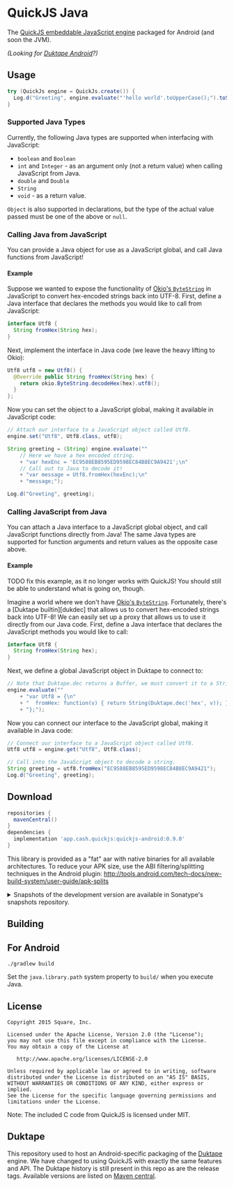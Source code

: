 # QuickJS Java

The [QuickJS embeddable JavaScript engine][qjs] packaged for Android (and soon the JVM).

_(Looking for [Duktape Android](#Duktape)?)_


## Usage

```java
try (QuickJs engine = QuickJs.create()) {
  Log.d("Greeting", engine.evaluate("'hello world'.toUpperCase();").toString());
}
```

### Supported Java Types

Currently, the following Java types are supported when interfacing with JavaScript:

 * `boolean` and `Boolean`
 * `int` and `Integer` - as an argument only (not a return value) when calling JavaScript from Java.
 * `double` and `Double`
 * `String`
 * `void` - as a return value.

`Object` is also supported in declarations, but the type of the actual value passed must be
one of the above or `null`.

### Calling Java from JavaScript

You can provide a Java object for use as a JavaScript global, and call Java functions from
JavaScript!

#### Example

Suppose we wanted to expose the functionality of [Okio's `ByteString`][okio] in JavaScript to
convert hex-encoded strings back into UTF-8. First, define a Java interface that declares
the methods you would like to call from JavaScript:

```java
interface Utf8 {
  String fromHex(String hex);
}
```

Next, implement the interface in Java code (we leave the heavy lifting to Okio):

```java
Utf8 utf8 = new Utf8() {
  @Override public String fromHex(String hex) {
    return okio.ByteString.decodeHex(hex).utf8();
  }
};
```

Now you can set the object to a JavaScript global, making it available in JavaScript code:

```java
// Attach our interface to a JavaScript object called Utf8.
engine.set("Utf8", Utf8.class, utf8);

String greeting = (String) engine.evaluate(""
    // Here we have a hex encoded string.
    + "var hexEnc = 'EC9588EB8595ED9598EC84B8EC9A9421';\n"
    // Call out to Java to decode it!
    + "var message = Utf8.fromHex(hexEnc);\n"
    + "message;");

Log.d("Greeting", greeting);
```

### Calling JavaScript from Java

You can attach a Java interface to a JavaScript global object, and call JavaScript functions
directly from Java!  The same Java types are supported for function arguments and return
values as the opposite case above.

#### Example

TODO fix this example, as it no longer works with QuickJS!
You should still be able to understand what is going on, though.

Imagine a world where we don't have [Okio's `ByteString`][okio]. Fortunately, there's a [Duktape
builtin][dukdec] that allows us to convert hex-encoded strings back into UTF-8! We can easily set up a
proxy that allows us to use it directly from our Java code. First, define a Java interface
that declares the JavaScript methods you would like to call:

```java
interface Utf8 {
  String fromHex(String hex);
}
```

Next, we define a global JavaScript object in Duktape to connect to:

```java
// Note that Duktape.dec returns a Buffer, we must convert it to a String return value.
engine.evaluate(""
    + "var Utf8 = {\n"
    + "  fromHex: function(v) { return String(Duktape.dec('hex', v)); }\n"
    + "};");
```

Now you can connect our interface to the JavaScript global, making it available in Java code:

```java
// Connect our interface to a JavaScript object called Utf8.
Utf8 utf8 = engine.get("Utf8", Utf8.class);

// Call into the JavaScript object to decode a string.
String greeting = utf8.fromHex("EC9588EB8595ED9598EC84B8EC9A9421");
Log.d("Greeting", greeting);
```

## Download

```groovy
repositories {
  mavenCentral()
}
dependencies {
  implementation 'app.cash.quickjs:quickjs-android:0.9.0'
}
```

This library is provided as a "fat" aar with native binaries for all available architectures. To
reduce your APK size, use the ABI filtering/splitting techniques in the Android plugin:
http://tools.android.com/tech-docs/new-build-system/user-guide/apk-splits

<details>
<summary>Snapshots of the development version are available in Sonatype's snapshots repository.</summary>
<p>

```groovy
repository {
  mavenCentral()
  maven {
    url 'https://oss.sonatype.org/content/repositories/snapshots/'
  }
}
dependencies {
  implementation 'app.cash.quickjs:quickjs-android:1.0.0-SNAPSHOT'
}
```

</p>
</details>


## Building

## For Android

```
./gradlew build
```

Set the `java.library.path` system property to `build/` when you execute Java.


## License

    Copyright 2015 Square, Inc.

    Licensed under the Apache License, Version 2.0 (the "License");
    you may not use this file except in compliance with the License.
    You may obtain a copy of the License at

       http://www.apache.org/licenses/LICENSE-2.0

    Unless required by applicable law or agreed to in writing, software
    distributed under the License is distributed on an "AS IS" BASIS,
    WITHOUT WARRANTIES OR CONDITIONS OF ANY KIND, either express or implied.
    See the License for the specific language governing permissions and
    limitations under the License.


Note: The included C code from QuickJS is licensed under MIT.


## Duktape

This repository used to host an Android-specific packaging of the [Duktape](https://duktape.org/)
engine. We have changed to using QuickJS with exactly the same features and API. The Duktape
history is still present in this repo as are the release tags. Available versions are listed on
[Maven central](https://search.maven.org/artifact/com.squareup.duktape/duktape-android).




 [qjs]: https://bellard.org/quickjs/
 [snap]: https://oss.sonatype.org/content/repositories/snapshots/
 [okio]: https://github.com/square/okio/blob/master/okio/src/main/java/okio/ByteString.java

